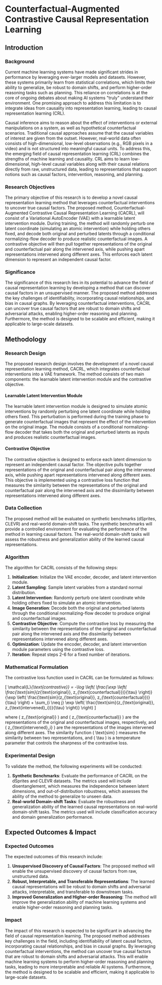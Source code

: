 # Counterfactual-Augmented Contrastive Causal Representation Learning

## Introduction

### Background

Current machine learning systems have made significant strides in performance by leveraging ever-larger models and datasets. However, these systems primarily learn from statistical correlations, which limits their ability to generalize, be robust to domain shifts, and perform higher-order reasoning tasks such as planning. This reliance on correlations is at the core of ongoing debates about making AI systems "truly" understand their environment. One promising approach to address this limitation is to integrate ideas from causality into representation learning, leading to causal representation learning (CRL).

Causal inference aims to reason about the effect of interventions or external manipulations on a system, as well as hypothetical counterfactual scenarios. Traditional causal approaches assume that the causal variables of interest are given from the outset. However, real-world data often consists of high-dimensional, low-level observations (e.g., RGB pixels in a video) and is not structured into meaningful causal units. To address this, the emerging field of causal representation learning (CRL) combines the strengths of machine learning and causality. CRL aims to learn low-dimensional, high-level causal variables along with their causal relations directly from raw, unstructured data, leading to representations that support notions such as causal factors, intervention, reasoning, and planning.

### Research Objectives

The primary objective of this research is to develop a novel causal representation learning method that leverages counterfactual interventions to uncover true causal factors. The proposed method, Counterfactual-Augmented Contrastive Causal Representation Learning (CACRL), will consist of a Variational AutoEncoder (VAE) with a learnable latent intervention module. During training, the method will randomly perturb one latent coordinate (simulating an atomic intervention) while holding others fixed, and decode both original and perturbed latents through a conditional normalizing-flow decoder to produce realistic counterfactual images. A contrastive objective will then pull together representations of the original and counterfactual pair along the intervened axis, while pushing apart representations intervened along different axes. This enforces each latent dimension to represent an independent causal factor.

### Significance

The significance of this research lies in its potential to advance the field of causal representation learning by developing a method that can discover causal factors in an unsupervised manner. The proposed method addresses the key challenges of identifiability, incorporating causal relationships, and bias in causal graphs. By leveraging counterfactual interventions, CACRL can uncover true causal factors that are robust to domain shifts and adversarial attacks, enabling higher-order reasoning and planning. Furthermore, the method is designed to be scalable and efficient, making it applicable to large-scale datasets.

## Methodology

### Research Design

The proposed research design involves the development of a novel causal representation learning method, CACRL, which integrates counterfactual interventions into a VAE framework. The method consists of two main components: the learnable latent intervention module and the contrastive objective.

#### Learnable Latent Intervention Module

The learnable latent intervention module is designed to simulate atomic interventions by randomly perturbing one latent coordinate while holding others fixed. This perturbation is performed during the training phase to generate counterfactual images that represent the effect of the intervention on the original image. The module consists of a conditional normalizing-flow decoder that takes both the original and perturbed latents as inputs and produces realistic counterfactual images.

#### Contrastive Objective

The contrastive objective is designed to enforce each latent dimension to represent an independent causal factor. The objective pulls together representations of the original and counterfactual pair along the intervened axis, while pushing apart representations intervened along different axes. This objective is implemented using a contrastive loss function that measures the similarity between the representations of the original and counterfactual pair along the intervened axis and the dissimilarity between representations intervened along different axes.

### Data Collection

The proposed method will be evaluated on synthetic benchmarks (dSprites, CLEVR) and real-world domain-shift tasks. The synthetic benchmarks will provide a controlled environment for evaluating the performance of the method in learning causal factors. The real-world domain-shift tasks will assess the robustness and generalization ability of the learned causal representations.

### Algorithm

The algorithm for CACRL consists of the following steps:

1. **Initialization**: Initialize the VAE encoder, decoder, and latent intervention module.
2. **Latent Sampling**: Sample latent variables from a standard normal distribution.
3. **Latent Intervention**: Randomly perturb one latent coordinate while holding others fixed to simulate an atomic intervention.
4. **Image Generation**: Decode both the original and perturbed latents through the conditional normalizing-flow decoder to produce original and counterfactual images.
5. **Contrastive Objective**: Compute the contrastive loss by measuring the similarity between the representations of the original and counterfactual pair along the intervened axis and the dissimilarity between representations intervened along different axes.
6. **Optimization**: Update the encoder, decoder, and latent intervention module parameters using the contrastive loss.
7. **Iteration**: Repeat steps 2-6 for a fixed number of iterations.

### Mathematical Formulation

The contrastive loss function used in CACRL can be formulated as follows:

\[ \mathcal{L}_{\text{contrastive}} = -\log \left( \frac{\exp \left( \frac{\text{sim}(z_{\text{original}}, z_{\text{counterfactual}})}{\tau} \right)}{\exp \left( \frac{\text{sim}(z_{\text{original}}, z_{\text{counterfactual}})}{\tau} \right) + \sum_{i \neq j} \exp \left( \frac{\text{sim}(z_{\text{original}}, z_{\text{intervened}_i})}{\tau} \right)} \right) \]

where \( z_{\text{original}} \) and \( z_{\text{counterfactual}} \) are the representations of the original and counterfactual images, respectively, and \( z_{\text{intervened}_i} \) are the representations of the images intervened along different axes. The similarity function \( \text{sim} \) measures the similarity between two representations, and \( \tau \) is a temperature parameter that controls the sharpness of the contrastive loss.

### Experimental Design

To validate the method, the following experiments will be conducted:

1. **Synthetic Benchmarks**: Evaluate the performance of CACRL on the dSprites and CLEVR datasets. The metrics used will include disentanglement, which measures the independence between latent dimensions, and out-of-distribution robustness, which assesses the ability of the method to generalize to unseen data.
2. **Real-world Domain-shift Tasks**: Evaluate the robustness and generalization ability of the learned causal representations on real-world domain-shift tasks. The metrics used will include classification accuracy and domain generalization performance.

## Expected Outcomes & Impact

### Expected Outcomes

The expected outcomes of this research include:

1. **Unsupervised Discovery of Causal Factors**: The proposed method will enable the unsupervised discovery of causal factors from raw, unstructured data.
2. **Robust, Interpretable, and Transferable Representations**: The learned causal representations will be robust to domain shifts and adversarial attacks, interpretable, and transferable to downstream tasks.
3. **Improved Generalization and Higher-order Reasoning**: The method will improve the generalization ability of machine learning systems and enable higher-order reasoning and planning tasks.

### Impact

The impact of this research is expected to be significant in advancing the field of causal representation learning. The proposed method addresses key challenges in the field, including identifiability of latent causal factors, incorporating causal relationships, and bias in causal graphs. By leveraging counterfactual interventions, the method can uncover true causal factors that are robust to domain shifts and adversarial attacks. This will enable machine learning systems to perform higher-order reasoning and planning tasks, leading to more interpretable and reliable AI systems. Furthermore, the method is designed to be scalable and efficient, making it applicable to large-scale datasets.